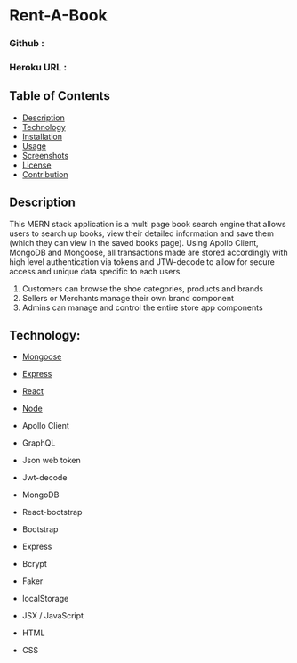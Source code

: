# Rent-A-Book


### Github :


### Heroku URL :

## Table of Contents

- [Description](#description)
- [Technology](#Technology)
- [Installation](#installation)
- [Usage](#usage)
- [Screenshots](#screenshots)
- [License](#license)
- [Contribution](#contribution)


## Description

This MERN stack application is a multi page book search engine that allows users to search up books, view their detailed information and save them (which they can view in the saved books page). Using Apollo Client, MongoDB and Mongoose, all transactions made are stored accordingly with high level authentication via tokens and JTW-decode to allow for secure access and unique data specific to each users.


1. Customers can browse the shoe categories, products and brands
2. Sellers or Merchants manage their own brand component
3. Admins can manage and control the entire store app components 



## Technology:

- [Mongoose](https://mongoosejs.com/)

- [Express](https://expressjs.com/)

- [React](https://reactjs.org/)

- [Node](https://nodejs.org/en/)

- Apollo Client
- GraphQL
- Json web token
- Jwt-decode
- MongoDB
- React-bootstrap
- Bootstrap
- Express
- Bcrypt
- Faker
- localStorage
- JSX / JavaScript
- HTML
- CSS






